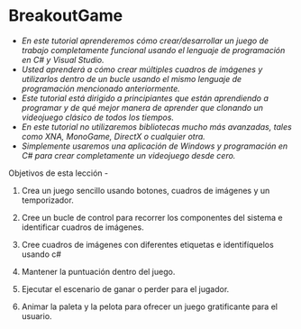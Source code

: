 # BreakoutGame

- _En este tutorial aprenderemos cómo crear/desarrollar un juego de trabajo completamente funcional usando el lenguaje de programación en C# y Visual Studio._
- _Usted aprenderá a cómo crear múltiples cuadros de imágenes y utilizarlos dentro de un bucle usando el mismo lenguaje de programación mencionado anteriormente._
- _Este tutorial está dirigido a principiantes que están aprendiendo a programar y de qué mejor manera de aprender que clonando un videojuego clásico de todos los tiempos._
- _En este tutorial no utilizaremos bibliotecas mucho más avanzadas, tales como XNA, MonoGame, DirectX o cualquier otra._
- _Simplemente usaremos una aplicación de Windows y programación en C# para crear completamente un videojuego desde cero._

Objetivos de esta lección -

1) Crea un juego sencillo usando botones, cuadros de imágenes y un temporizador.

2) Cree un bucle de control para recorrer los componentes del sistema e identificar cuadros de imágenes.

3) Cree cuadros de imágenes con diferentes etiquetas e identifíquelos usando c#

4) Mantener la puntuación dentro del juego.

5) Ejecutar el escenario de ganar o perder para el jugador.

6) Animar la paleta y la pelota para ofrecer un juego gratificante para el usuario.

